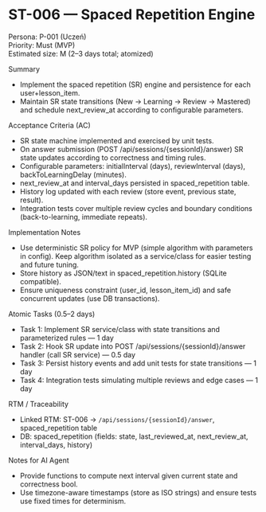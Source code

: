 # ST-006 — Spaced Repetition Engine

Persona: P-001 (Uczeń)  
Priority: Must (MVP)  
Estimated size: M (2–3 days total; atomized)

Summary
- Implement the spaced repetition (SR) engine and persistence for each user+lesson_item.
- Maintain SR state transitions (New → Learning → Review → Mastered) and schedule next_review_at according to configurable parameters.

Acceptance Criteria (AC)
- SR state machine implemented and exercised by unit tests.
- On answer submission (POST /api/sessions/{sessionId}/answer) SR state updates according to correctness and timing rules.
- Configurable parameters: initialInterval (days), reviewInterval (days), backToLearningDelay (minutes).
- next_review_at and interval_days persisted in spaced_repetition table.
- History log updated with each review (store event, previous state, result).
- Integration tests cover multiple review cycles and boundary conditions (back-to-learning, immediate repeats).

Implementation Notes
- Use deterministic SR policy for MVP (simple algorithm with parameters in config). Keep algorithm isolated as a service/class for easier testing and future tuning.
- Store history as JSON/text in spaced_repetition.history (SQLite compatible).
- Ensure uniqueness constraint (user_id, lesson_item_id) and safe concurrent updates (use DB transactions).

Atomic Tasks (0.5–2 days)
- Task 1: Implement SR service/class with state transitions and parameterized rules — 1 day
- Task 2: Hook SR update into POST /api/sessions/{sessionId}/answer handler (call SR service) — 0.5 day
- Task 3: Persist history events and add unit tests for state transitions — 1 day
- Task 4: Integration tests simulating multiple reviews and edge cases — 1 day

RTM / Traceability
- Linked RTM: ST-006 -> `/api/sessions/{sessionId}/answer`, spaced_repetition table
- DB: spaced_repetition (fields: state, last_reviewed_at, next_review_at, interval_days, history)

Notes for AI Agent
- Provide functions to compute next interval given current state and correctness bool.
- Use timezone-aware timestamps (store as ISO strings) and ensure tests use fixed times for determinism.